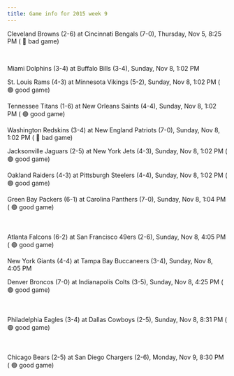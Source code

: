 ```yaml
---
title: Game info for 2015 week 9
---
```

Cleveland Browns (2-6) at Cincinnati Bengals (7-0), Thursday, Nov 5, 8:25 PM (	:red_circle: bad game)


<br/>

Miami Dolphins (3-4) at Buffalo Bills (3-4), Sunday, Nov 8, 1:02 PM

St. Louis Rams (4-3) at Minnesota Vikings (5-2), Sunday, Nov 8, 1:02 PM (	:green_circle: good game)

Tennessee Titans (1-6) at New Orleans Saints (4-4), Sunday, Nov 8, 1:02 PM (	:green_circle: good game)

Washington Redskins (3-4) at New England Patriots (7-0), Sunday, Nov 8, 1:02 PM (	:red_circle: bad game)

Jacksonville Jaguars (2-5) at New York Jets (4-3), Sunday, Nov 8, 1:02 PM (	:green_circle: good game)

Oakland Raiders (4-3) at Pittsburgh Steelers (4-4), Sunday, Nov 8, 1:02 PM (	:green_circle: good game)

Green Bay Packers (6-1) at Carolina Panthers (7-0), Sunday, Nov 8, 1:04 PM (	:green_circle: good game)


<br/>

Atlanta Falcons (6-2) at San Francisco 49ers (2-6), Sunday, Nov 8, 4:05 PM (	:green_circle: good game)

New York Giants (4-4) at Tampa Bay Buccaneers (3-4), Sunday, Nov 8, 4:05 PM

Denver Broncos (7-0) at Indianapolis Colts (3-5), Sunday, Nov 8, 4:25 PM (	:green_circle: good game)


<br/>

Philadelphia Eagles (3-4) at Dallas Cowboys (2-5), Sunday, Nov 8, 8:31 PM (	:green_circle: good game)


<br/>

Chicago Bears (2-5) at San Diego Chargers (2-6), Monday, Nov 9, 8:30 PM (	:green_circle: good game)

